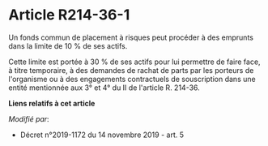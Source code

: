 # Article R214-36-1

Un fonds commun de placement à risques peut procéder à des emprunts dans la limite de 10 % de ses actifs.

Cette limite est portée à 30 % de ses actifs pour lui permettre de faire face, à titre temporaire, à des demandes de rachat
de parts par les porteurs de l'organisme ou à des engagements contractuels de souscription dans une entité mentionnée aux 3°
et 4° du II de l'article R. 214-36.

**Liens relatifs à cet article**

_Modifié par_:

  - Décret n°2019-1172 du 14 novembre 2019 - art. 5
